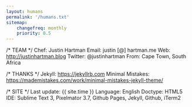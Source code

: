 ```yaml
---
layout: humans
permalink: '/humans.txt'
sitemap:
    changefreq: monthly
    priority: 0.5
---
```


/* TEAM */
    Chef: Justin Hartman
    Email: justin [@] hartman.me
    Web: http://justinhartman.blog
    Twitter: @justinhartman
    From: Cape Town, South Africa

/* THANKS */
    Jekyll: https://jekyllrb.com
    Minimal Mistakes: https://mademistakes.com/work/minimal-mistakes-jekyll-theme/


/* SITE */
    Last update: {{ site.time }}
    Language: English
    Doctype: HTML5
    IDE: Sublime Text 3, Pixelmator 3.7, Github Pages, Jekyll, Github, iTerm2
